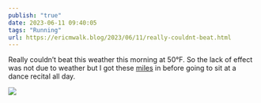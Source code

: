 ```yaml
---
publish: "true"
date: 2023-06-11 09:40:05
tags: "Running"
url: https://ericmwalk.blog/2023/06/11/really-couldnt-beat.html
---
```


Really couldn’t beat this weather this morning at 50°F. So the lack of effect was not due to weather but I got these [miles](https://strava.com/activities/9245493536) in before going to sit at a dance recital all day.

![](https://ericmwalk.blog/uploads/2023/cdbd1c3b12.jpg)